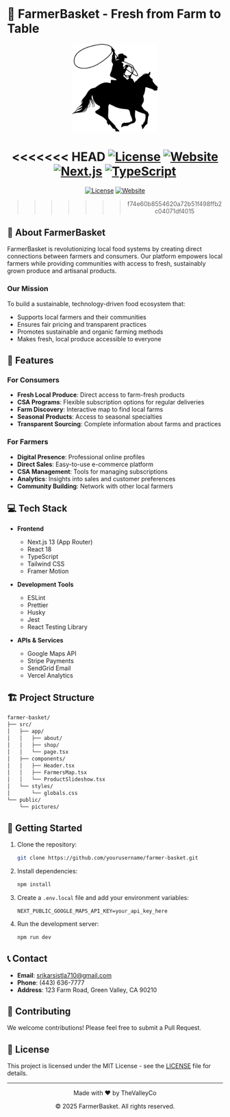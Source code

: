 # 🌱 FarmerBasket - Fresh from Farm to Table

<div align="center">
  <img src="public/cowboy2.png" alt="FarmerBasket Logo" width="200"/>
  
<<<<<<< HEAD
  [![License](https://img.shields.io/badge/license-MIT-green.svg)](LICENSE)
  [![Website](https://img.shields.io/badge/website-farmerbasket.com-green)](https://farmerbasket.com)
  [![Next.js](https://img.shields.io/badge/Next.js-13.4-black)](https://nextjs.org/)
  [![TypeScript](https://img.shields.io/badge/TypeScript-5.0-blue)](https://www.typescriptlang.org/)
=======
  [![License](https://img.shields.io/badge/license-MIT-darkgreen.svg)](LICENSE)
  [![Website](https://img.shields.io/badge/website-farmerbasket-darkgreen)](https://farmer-basket.vercel.app/)
>>>>>>> f74e60b8554620a72b51f498ffb2c04071df4015
</div>

## 🌟 About FarmerBasket

FarmerBasket is revolutionizing local food systems by creating direct connections between farmers and consumers. Our platform empowers local farmers while providing communities with access to fresh, sustainably grown produce and artisanal products.

### Our Mission

To build a sustainable, technology-driven food ecosystem that:
- Supports local farmers and their communities
- Ensures fair pricing and transparent practices
- Promotes sustainable and organic farming methods
- Makes fresh, local produce accessible to everyone

## 🚀 Features

### For Consumers
- **Fresh Local Produce**: Direct access to farm-fresh products
- **CSA Programs**: Flexible subscription options for regular deliveries
- **Farm Discovery**: Interactive map to find local farms
- **Seasonal Products**: Access to seasonal specialties
- **Transparent Sourcing**: Complete information about farms and practices

### For Farmers
- **Digital Presence**: Professional online profiles
- **Direct Sales**: Easy-to-use e-commerce platform
- **CSA Management**: Tools for managing subscriptions
- **Analytics**: Insights into sales and customer preferences
- **Community Building**: Network with other local farmers

## 💻 Tech Stack

- **Frontend**
  - Next.js 13 (App Router)
  - React 18
  - TypeScript
  - Tailwind CSS
  - Framer Motion

- **Development Tools**
  - ESLint
  - Prettier
  - Husky
  - Jest
  - React Testing Library

- **APIs & Services**
  - Google Maps API
  - Stripe Payments
  - SendGrid Email
  - Vercel Analytics

## 🏗️ Project Structure

```
farmer-basket/
├── src/
│   ├── app/
│   │   ├── about/
│   │   ├── shop/
│   │   └── page.tsx
│   ├── components/
│   │   ├── Header.tsx
│   │   ├── FarmersMap.tsx
│   │   └── ProductSlideshow.tsx
│   └── styles/
│       └── globals.css
└── public/
    └── pictures/
```

## 🚀 Getting Started

1. Clone the repository:
   ```bash
   git clone https://github.com/yourusername/farmer-basket.git
   ```

2. Install dependencies:
   ```bash
   npm install
   ```

3. Create a `.env.local` file and add your environment variables:
   ```
   NEXT_PUBLIC_GOOGLE_MAPS_API_KEY=your_api_key_here
   ```

4. Run the development server:
   ```bash
   npm run dev
   ```

## 📞 Contact

- **Email**: srikarsistla710@gmail.com
- **Phone**: (443) 636-7777
- **Address**: 123 Farm Road, Green Valley, CA 90210

## 🤝 Contributing

We welcome contributions! Please feel free to submit a Pull Request.

## 📄 License

This project is licensed under the MIT License - see the [LICENSE](LICENSE) file for details.

---

<div align="center">
  <p>Made with ❤️ by TheValleyCo</p>
  <p>© 2025 FarmerBasket. All rights reserved.</p>
</div>
